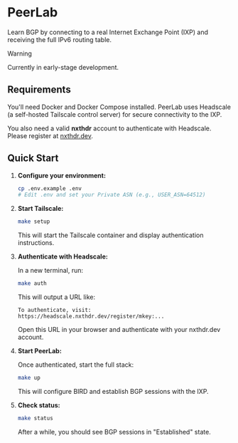 # PeerLab

Learn BGP by connecting to a real Internet Exchange Point (IXP) and receiving the full IPv6 routing table.

> [!WARNING]
> Currently in early-stage development.

## Requirements

You'll need Docker and Docker Compose installed. PeerLab uses Headscale (a self-hosted Tailscale control server) for secure connectivity to the IXP.

You also need a valid **nxthdr** account to authenticate with Headscale. Please register at [nxthdr.dev](https://nxthdr.dev).

## Quick Start

1. **Configure your environment:**
   ```bash
   cp .env.example .env
   # Edit .env and set your Private ASN (e.g., USER_ASN=64512)
   ```

2. **Start Tailscale:**
   ```bash
   make setup
   ```

   This will start the Tailscale container and display authentication instructions.

3. **Authenticate with Headscale:**

   In a new terminal, run:
   ```bash
   make auth
   ```

   This will output a URL like:
   ```
   To authenticate, visit:
   https://headscale.nxthdr.dev/register/mkey:...
   ```

   Open this URL in your browser and authenticate with your nxthdr.dev account.

4. **Start PeerLab:**

   Once authenticated, start the full stack:
   ```bash
   make up
   ```

   This will configure BIRD and establish BGP sessions with the IXP.

5. **Check status:**
   ```bash
   make status
   ```

   After a while, you should see BGP sessions in "Established" state.
